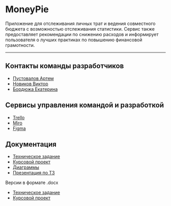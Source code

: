 # MoneyPie
Приложение для отслеживания личных трат и ведения совместного бюджета с возможностью отслеживания статистики. Сервис также предоставляет рекомендации по снижению расходов и информирует пользователя о лучших практиках по повышению финансовой грамотности.
***

## Kонтакты команды разработчиков
- [Пустовалов Артем](https://github.com/pustart)
- [Новиков Виктор](https://github.com/qlbili)
- [Бордюжа Екатерина](https://github.com/userkatrishaa)

## Сервисы управления командой и разработкой
- [Trello](https://trello.com/b/N00qtBy0/dev-tasks)
- [Miro](https://miro.com/app/board/uXjVPg7Ydy4=/)
- [Figma](https://www.figma.com/file/sSEitvomcGrNhRZSfyei1C/Logo-development?node-id=0%3A1&t=bOE8AeAarE1Qm5mk-1)

## Документация
- [Техническое задание](documentation/Technical_task_MoneyPie.pdf)
- [Курсовой проект](documentation/Course_work_MoneyPie.pdf)
- [Диаграммы](diagrams.md)
- [Презентация по ТЗ](https://docs.google.com/presentation/d/1vn5QIXNiwpEZ5kZq6l0nzbCbWc6k9gUROZVHo6Bu4go/edit?usp=sharing)

Версии в формате .docx
- [Техническое задание](documentation/Technical_task_MoneyPie.docx)
- [Курсовой проект](documentation/Course_work_MoneyPie.docx)
